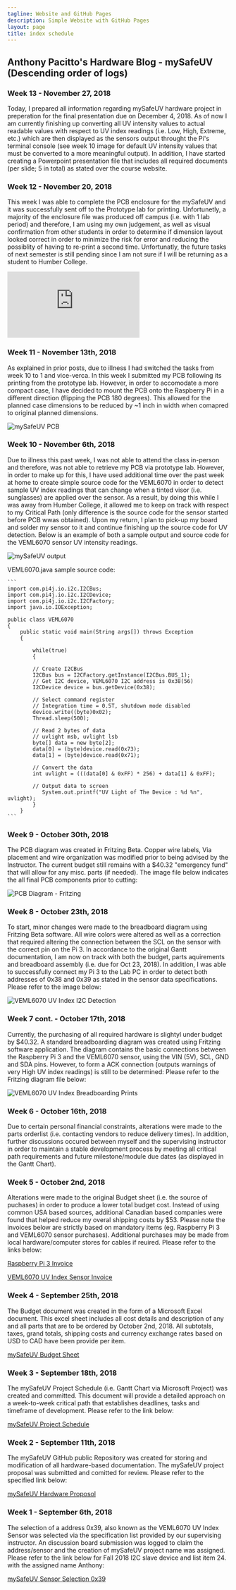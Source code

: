 ```yaml
---
tagline: Website and GitHub Pages
description: Simple Website with GitHub Pages
layout: page
title: index schedule
---
```


Anthony Pacitto's Hardware Blog - mySafeUV (Descending order of logs)
---------------------------------------------------------------------
### Week 13 - November 27, 2018

Today, I prepared all information regarding mySafeUV hardware project in preperation for the final presentation due on December 4, 2018. As of now I am currently finishing up converting all UV intensity values to actual readable values with respect to UV index readings (i.e. Low, High, Extreme, etc.) which are then displayed as the sensors output throught the Pi's terminal console (see week 10 image for default UV intensity values that must be converted to a more meaningful output). In addition, I have started creating a Powerpoint presentation file that includes all required documents (per slide; 5 in total) as stated over the course website.

### Week 12 - November 20, 2018

This week I was able to complete the PCB enclosure for the mySafeUV and it was successfully sent off to the Prototype lab for printing. Unfortunetly, a majority of the enclosure file was produced off campus (i.e. with 1 lab period) and therefore, I am using my own judgement, as well as visual confirmation from other students in order to determine if dimension layout looked correct in order to minimize the risk for error and reducing the possiblity of having to re-print a second time. Unfortunatly, the future tasks of next semester is still pending since I am not sure if I will be returning as a student to Humber College. 

![mySafeUV Enclosure](https://github.com/pctn0007/mySafeUV/blob/master/Documentation/Pi2CaseX6.pdf)

### Week 11 - November 13th, 2018

As explained in prior posts, due to illness I had switched the tasks from week 10 to 1 and vice-verca. In this week I submitted my PCB following its printing from the prototype lab.
However, in order to accomodate a more compact case, I have decided to mount the PCB onto the Raspberry Pi in a different direction (flipping the PCB 180 degrees). This allowed for the planned case dimensions to be reduced by ~1 inch in width when comapred to original planned dimensions. 

![mySafeUV PCB](https://github.com/pctn0007/mySafeUV/blob/master/Documentation/20181120_124350_HDR.jpg)

### Week 10 - November 6th, 2018

Due to illness this past week, I was not able to attend the class in-person and therefore, was not able to retrieve my PCB via prototype lab. However, in order to make up for this, I have used additional time over the past week at home to create simple source code for the VEML6070 in order to detect sample UV index readings that can change when a tinted visor (i.e. sunglasses) are applied over the sensor. As a result, by doing this while I was away from Humber College, it allowed me to keep on track with respect to my Critical Path (only difference is the source code for the sensor started before PCB wwas obtained). Upon my return, I plan to pick-up my board and solder my sensor to it and continue finishing up the source code for UV detection. Below is an example of both a sample output and source code for the VEML6070 sensor UV intensity readings.

![mySafeUV output](https://github.com/pctn0007/mySafeUV/blob/master/Documentation/mySafeUV_output.jpg)

VEML6070.java sample source code:

	```
	import com.pi4j.io.i2c.I2CBus;
	import com.pi4j.io.i2c.I2CDevice;
	import com.pi4j.io.i2c.I2CFactory;
	import java.io.IOException;

	public class VEML6070
	{
		public static void main(String args[]) throws Exception
		{

			while(true)
			{

			// Create I2CBus
			I2CBus bus = I2CFactory.getInstance(I2CBus.BUS_1);
			// Get I2C device, VEML6070 I2C address is 0x38(56)
			I2CDevice device = bus.getDevice(0x38);

			// Select command register
			// Integration time = 0.5T, shutdown mode disabled
			device.write((byte)0x02);
			Thread.sleep(500);

			// Read 2 bytes of data
			// uvlight msb, uvlight lsb
			byte[] data = new byte[2];
			data[0] = (byte)device.read(0x73);
			data[1] = (byte)device.read(0x71);

			// Convert the data
			int uvlight = (((data[0] & 0xFF) * 256) + data[1] & 0xFF);

			// Output data to screen
		       System.out.printf("UV Light of The Device : %d %n", uvlight);
			}
		}
	```
### Week 9 - October 30th, 2018

The PCB diagram was created in Fritzing Beta. Copper wire labels, Via placement and wire organization was modified prior to being advised by the Instructor. The current budget still remains with a $40.32 "emergency fund" that will allow for any misc. parts (if needed). The image file below indicates the all final PCB components prior to cutting:

![PCB Diagram - Fritzing](https://github.com/pctn0007/mySafeUV/blob/master/Documentation/mySafeUV_Breadboard_pcb.jpg)


### Week 8 - October 23th, 2018

To start, minor changes were made to the breadboard diagram using Fritzing Beta software. All wire colors were altered as well as a correction that required altering the connection between the SCL on the sensor with the correct pin on the Pi 3. In accordance to the original Gantt documentation, I am now on track with both the budget, parts aquirements and breadboard assembly (i.e. due for Oct 23, 2018). In addition, I was able to successfully connect my Pi 3 to the Lab PC in order to detect both addresses of 0x38 and 0x39 as stated in the sensor data specifications. Please refer to the image below:


![VEML6070 UV Index I2C Detection](https://github.com/pctn0007/mySafeUV/blob/master/Documentation/VEML6070_I2C_Detect.jpg)

### Week 7 cont. - October 17th, 2018

Currently, the purchasing of all required hardware is slightyl under budget by $40.32. A standard breadboarding diagram was created using Fritzing software application. The diagram contains the basic connections between the Raspberry Pi 3 and the VEML6070 sensor, using the VIN (5V), SCL, GND and SDA pins. However, to form a ACK connection (outputs warnings of very High UV index readings) is still to be determined: Please refer to the Fritzing diagram file below:

![VEML6070 UV Index Breadboarding Prints](https://github.com/pctn0007/mySafeUV/blob/master/Documentation/mySafeUV_Breadboard_bb.jpg)

### Week 6 - October 16th, 2018

Due to certain personal financial constraints, alterations were made to the parts orderlist (i.e. contacting vendors to reduce delivery times).
In addition, further discussions occured between myself and the supervising instructor in order to maintain a stable development process by meeting all critical path requirements and future milestone/module due dates (as displayed in the Gantt Chart).

### Week 5 - October 2nd, 2018

Alterations were made to the original Budget sheet (i.e. the source of puchases) in order to produce a lower total budget cost. Instead of using common USA based sources, additional Canadian based companies were found that helped reduce my overal shipping costs by $53.
Please note the invoices below are strictly based on mandatory items (eg. Raspberry Pi 3 and VEML6070 sensor purchases). Additional purchases may be made from local hardware/computer stores for cables if reuired. Please refer to the links below:

[Raspberry Pi 3 Invoice](https://github.com/pctn0007/mySafeUV/blob/master/Documentation/raspberry_invoice.png)

[VEML6070 UV Index Sensor Invoice](https://github.com/pctn0007/mySafeUV/blob/master/Documentation/sensor_invoice.png)

### Week 4 - September 25th, 2018

The Budget document was created in the form of a Microsoft Excel document. This excel sheet includes all cost details and description of any and all parts that are to be ordered by October 2nd, 2018. All subtotals, taxes, grand totals, shipping costs and currency exchange rates based on USD to CAD have been provide per item.

[mySafeUV Budget Sheet](https://github.com/pctn0007/mySafeUV/blob/master/Documentation/Hardware_budget.xlsx)

### Week 3 - September 18th, 2018

The mySafeUV Project Schedule (i.e. Gantt Chart via Microsoft Project) was created and committed. This document will provide a detailed approach on a week-to-week critical path that establishes deadlines, tasks and timeframe of development. Please refer to the link below:

[mySafeUV Project Schedule](https://github.com/pctn0007/mySafeUV/blob/master/Documentation/mySafeUVProject.mpp)

### Week 2 - September 11th, 2018

The mySafeUV GitHub public Repository was created for storing and modification of all hardware-based documentation.
The mySafeUV project proposal was submitted and comitted for review. Please refer to the specified link below:

[mySafeUV Hardware Proposol](https://github.com/pctn0007/mySafeUV/blob/master/Documentation/ProposalContentStudentNameRev02.xlsx)


### Week 1 - September 6th, 2018

The selection of a address 0x39, also known as the VEML6070 UV Index Sensor was selected via the specification list provided by our supervising instructor. An discussion board submission was logged to claim the address/sensor and the creation of mySafeUV project name was assigned. Please refer to the link below for Fall 2018 I2C slave device and list item 24. with the assigned name Anthony:

[mySafeUV Sensor Selection 0x39](https://six0four.github.io/ceng317/)
